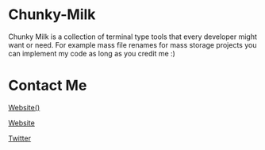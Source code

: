 # Chunky-Milk
Chunky Milk is a collection of terminal type tools that every developer might want or need. For example mass file renames for mass storage projects you can implement my code as long as you credit me :)

Contact Me
==========

[Website()](https://youtu.be/VJgk-dCmP3U)

[Website](https://touchmyfries.info/)

[Twitter](https://twitter.com/KappaNewfrog)
